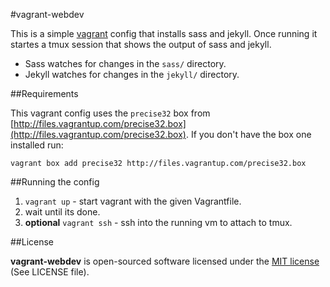 #vagrant-webdev

This is a simple [vagrant](http://www.vagrantup.com/) config that installs sass and jekyll. Once running it startes a tmux session that shows the output of sass and jekyll.

- Sass watches for changes in the `sass/` directory.
- Jekyll watches for changes in the `jekyll/` directory.

##Requirements

This vagrant config uses the `precise32` box from [http://files.vagrantup.com/precise32.box](http://files.vagrantup.com/precise32.box).
If you don't have the box one installed run:

    vagrant box add precise32 http://files.vagrantup.com/precise32.box

##Running the config

1. `vagrant up` - start vagrant with the given Vagrantfile.
2. wait until its done.
3. __optional__ `vagrant ssh` - ssh into the running vm to attach to tmux.


##License

__vagrant-webdev__ is open-sourced software licensed under the [MIT license](http://opensource.org/licenses/MIT) (See LICENSE file).
